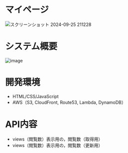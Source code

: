 # マイページ
![スクリーンショット 2024-09-25 211228](https://github.com/user-attachments/assets/adfc4a47-acf0-4eb0-854b-d0d02389ce4f)

# システム概要
![image](https://github.com/user-attachments/assets/076a8f0b-a0db-4128-8994-dd34e5dae2a3)

# 開発環境
- HTML/CSS/JavaScript
- AWS（S3, CloudFront, Route53, Lambda, DynamoDB）

# API内容
- views（閲覧数）表示用の，閲覧数（取得用）
- views（閲覧数）表示用の，閲覧数（更新用）
